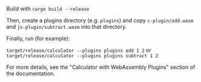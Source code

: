 Build with `cargo build --release`

Then, create a plugins directory (e.g. `plugins`) and copy `c-plugin/add.wasm`
and `js-plugin/subtract.wasm` into that directory.

Finally, run (for example):

`target/release/calculator --plugins plugins add 1 2`
or
`target/release/calculator --plugins plugins subtract 1 2`

For more details, see the "Calculator with WebAssembly Plugins"
section of the documentation.

